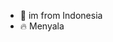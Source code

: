 - 📸 im from Indonesia
- 🔥 Menyala

<!---
sallxd/sallxd is a ✨ special ✨ repository because its `README.md` (this file) appears on your GitHub profile.
You can click the Preview link to take a look at your changes.
--->
